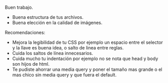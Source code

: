 Buen trabajo.

- Buena estructura de tus archivos.
- Buena elección en la calidad de imágenes.

Recomendaciones:

- Mejora la legibilidad de tu CSS por ejemplo un espacio entre el selector y la llave es buena idea, o salto de linea entre reglas.
- Cuida los saltos de línea innecesarios.
- Cuida mucho tu indentación por ejemplo no se nota que head y body son hijos de html.
- Te pudiste ahorrar una media query y poner el tamaño mas grande o el mas chico sin media query y que fuera el default.
